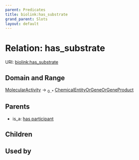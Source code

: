```yaml
---
parent: Predicates
title: biolink:has_substrate
grand_parent: Slots
layout: default
---
```


# Relation: has_substrate




URI: [biolink:has_substrate](https://w3id.org/biolink/vocab/has_substrate)

## Domain and Range

[MolecularActivity](MolecularActivity.md) ->  <sub>0..\*</sub> [ChemicalEntityOrGeneOrGeneProduct](ChemicalEntityOrGeneOrGeneProduct.md)

## Parents

 *  is_a: [has participant](has_participant.md)

## Children


## Used by

